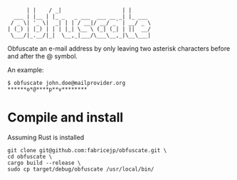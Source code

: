 ```    _      __                     _       
      | |    / _|                   | |      
  ___ | |__ | |_ _   _ ___  ___ __ _| |_ ___ 
 / _ \| '_ \|  _| | | / __|/ __/ _` | __/ _ \
| (_) | |_) | | | |_| \__ \ (_| (_| | ||  __/
 \___/|_.__/|_|  \__,_|___/\___\__,_|\__\___|

```                                                   


Obfuscate an e-mail address by only leaving two asterisk characters before and after the @ symbol.

An example:

```
$ obfuscate john.doe@mailprovider.org
******o*@****p**v********
```

# Compile and install
Assuming Rust is installed

```
git clone git@github.com:fabricejp/obfuscate.git \
cd obfuscate \
cargo build --release \
sudo cp target/debug/obfuscate /usr/local/bin/
```
